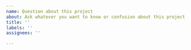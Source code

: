 ```yaml
---
name: Question about this project
about: Ask whatever you want to know or confusion about this project
title: ''
labels: ''
assignees: ''

---
```



